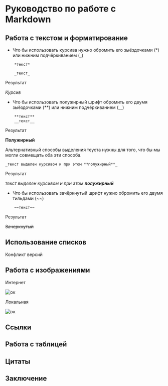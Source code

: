 # Руководство по работе с Markdown


## Работа с текстом и форматирование

* Что бы использовать курсива нужно обромить его зыёздочками (*) или нижним подчёркиванием (_)
```
    *текст*

    _текст_
```
Результат

*Курсив*

* Что бы использовать полужирный шрифт обромить его двумя зыёздочками (**) или нижним подчёркиванием (__)

```
    **текст**
    __текст__
```
Результат

**Полужирный**

Альтернативный способы выделения теуста нужны для того, что бы мы могли совмещать оба эти способа.


```
_текст выделен курсивом и при этом **полужирный**_
```
Результат

_текст выделен курсивом и при этом **полужирный**_


* Что бы использовать зачёркнутый шрифт нужно обромить его двумя тильдами (~~) 

```
    ~~текст~~
```
Результат

~~Зачеркнутый~~

## Использование списков

Конфликт версий

## Работа с изображениями
Интернет

![ок](https://avatars.mds.yandex.net/i?id=f5ac4a12bfcc9c4af793ee8544f4424d-4411542-images-thumbs&n=13&exp=1)

Локальная

![ок](ok.png)


## Ссылки


## Работа с таблицей


## Цитаты


## Заключение
